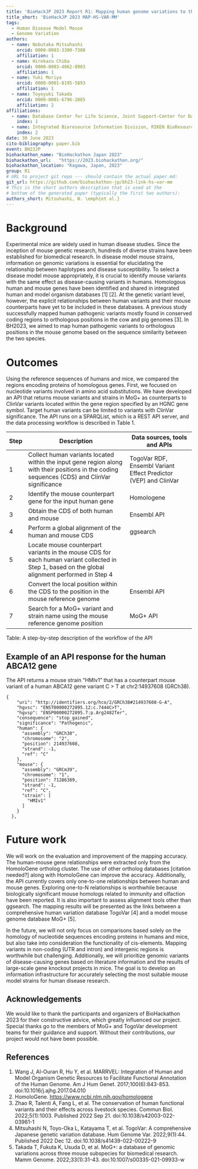 ```yaml
---
title: 'BioHackJP 2023 Report R1: Mapping human genome variations to their mouse counterparts for identifying disease model mouse strains with human genome variations'
title_short: 'BioHackJP 2023 MAP-HS-VAR-MM'
tags:
  - Human Disease Model Mouse
  - Genome Variation
authors:
  - name: Nobutaka Mitsuhashi
    orcid: 0000-0003-3300-7308
    affiliation: 1
  - name: Hirokazu Chiba
    orcid: 0000-0003-4062-8903
    affiliation: 1
  - name: Yuki Moriya
    orcid: 0000-0001-8195-5893
    affiliation: 1
  - name: Toyoyuki Takada
    orcid: 0000-0001-6796-2085
    affiliation: 2
affiliations:
  - name: Database Center for Life Science, Joint Support-Center for Data Science Research, Research Organization of Information and Systems
    index: 1
  - name: Integrated Bioresource Information Division, RIKEN BioResource Research Center
    index: 2
date: 30 June 2023
cito-bibliography: paper.bib
event: BH23JP
biohackathon_name: "BioHackathon Japan 2023"
biohackathon_url:   "https://2023.biohackathon.org/"
biohackathon_location: "Kagawa, Japan, 2023"
group: R1
# URL to project git repo --- should contain the actual paper.md:
git_url: https://github.com/biohackathon-jp/bh23-link-hs-var-mm
# This is the short authors description that is used at the
# bottom of the generated paper (typically the first two authors):
authors_short: Mitsuhashi, N. \emph{et al.}
---
```


# Background

Experimental mice are widely used in human disease studies. Since the inception of mouse genetic research, hundreds of diverse strains have been established for biomedical research. In disease model mouse strains, information on genomic variations is essential for elucidating the relationship between haplotypes and disease susceptibility. To select a disease model mouse appropriately, it is crucial to identify mouse variants with the same effect as disease-causing variants in humans. Homologous human and mouse genes have been identified and shared in integrated human and model organism databases [1] [2]. At the genetic variant level, however, the explicit relationships between human variants and their mouse counterparts have yet to be included in these databases. A previous study successfully mapped human pathogenic variants mostly found in conserved coding regions to orthologous positions in the cow and pig genomes [3]. In BH2023, we aimed to map human pathogenic variants to orthologous positions in the mouse genome based on the sequence similarity between the two species. 

# Outcomes

Using the reference sequences of humans and mice, we compared the regions encoding proteins of homologous genes. First, we focused on nucleotide variants involved in amino acid substitutions. We have developed an API that returns mouse variants and strains in MoG+ as counterparts to ClinVar variants located within the gene region specified by an HGNC gene symbol. Target human variants can be limited to variants with ClinVar significance. The API runs on a SPARQList, which is a REST API server, and the data processing workflow is described in Table 1.

|Step|Description|Data sources, tools and APIs|
| -------- | -------- | ----- |
|1|Collect human variants located within the input gene region along with their positions in the coding sequences (CDS)  and ClinVar significance|TogoVar RDF, Ensembl Variant Effect Predictor (VEP) and ClinVar|
|2|Identify the mouse counterpart gene for the input human gene|Homologene|
|3|Obtain the CDS of both human and mouse|Ensembl API|
|4|Perform a global alignment of the human and mouse CDS|ggsearch|
|5|Locate mouse counterpart variants in the mouse CDS for each human variant collected in Step 1, based on the global alignment performed in Step 4||
|6|Convert the local position within the CDS to the position in the mouse reference genome|Ensembl API|
|7|Search for a MoG+ variant and strain name using the mouse reference genome position|MoG+ API|

Table: A step-by-step description of the workflow of the API

## Example of an API response for the human ABCA12 gene
The API returns a mouse strain “HMIv1” that has a counterpart mouse variant of a human ABCA12 gene variant C > T at chr2:14937608 (GRCh38).
```
{
    "uri": "http://identifiers.org/hco/2/GRCh38#214937608-G-A",
    "hgvsc": "ENST00000272895.12:c.7444C>T",
    "hgvsp": "ENSP00000272895.7:p.Arg2482Ter",
    "consequence": "stop_gained",
    "significance": "Pathogenic",
    "human": {
      "assembly": "GRCh38",
      "chromosome": "2",
      "position": 214937608,
      "strand": -1,
      "ref": "C"
    },
    "mouse": {
      "assembly": "GRCm39",
      "chromosome": "1",
      "position": 71286389,
      "strand": -1,
      "ref": "C",
      "strain": [
        "HMIv1"
      ]
    }
  },
```


# Future work

We will work on the evaluation and improvement of the mapping accuracy. The human-mouse gene relationships were extracted only from the HomoloGene ortholog cluster. The use of other ortholog databases [citation needed?] along with HomoloGene can improve the accuracy. Additionally, the API currently covers only one-to-one relationships between human and mouse genes. Exploring one-to-N relationships is worthwhile because biologically significant mouse homologs related to immunity and olfaction have been reported. It is also important to assess alignment tools other than ggsearch. The mapping results will be presented as the links between a comprehensive human variation database TogoVar [4] and a model mouse genome database MoG+ [5].

In the future, we will not only focus on comparisons based solely on the homology of nucleotide sequences encoding proteins in humans and mice, but also take into consideration the functionality of cis-elements. Mapping variants in non-coding (UTR and intron) and intergenic regions is worthwhile but challenging. Additionally, we will prioritize genomic variants of disease-causing genes based on literature information and the results of large-scale gene knockout projects in mice. The goal is to develop an information infrastructure for accurately selecting the most suitable mouse model strains for human disease research.

## Acknowledgements

We would like to thank the participants and organizers of BioHackathon 2023 for their constructive advice, which greatly influenced our project. Special thanks go to the members of MoG+ and TogoVar development teams for their guidance and support. Without their contributions, our project would not have been possible.

## References

1. Wang J, Al-Ouran R, Hu Y, et al. MARRVEL: Integration of Human and Model Organism Genetic Resources to Facilitate Functional Annotation of the Human Genome. Am J Hum Genet. 2017;100(6):843-853. doi:10.1016/j.ajhg.2017.04.010
2. HomoloGene. https://www.ncbi.nlm.nih.gov/homologene 
3. Zhao R, Talenti A, Fang L, et al. The conservation of human functional variants and their effects across livestock species. Commun Biol. 2022;5(1):1003. Published 2022 Sep 21. doi:10.1038/s42003-022-03961-1
4. Mitsuhashi N, Toyo-Oka L, Katayama T, et al. TogoVar: A comprehensive Japanese genetic variation database. Hum Genome Var. 2022;9(1):44. Published 2022 Dec 12. doi:10.1038/s41439-022-00222-9
5. Takada T, Fukuta K, Usuda D, et al. MoG+: a database of genomic variations across three mouse subspecies for biomedical research. Mamm Genome. 2022;33(1):31-43. doi:10.1007/s00335-021-09933-w

